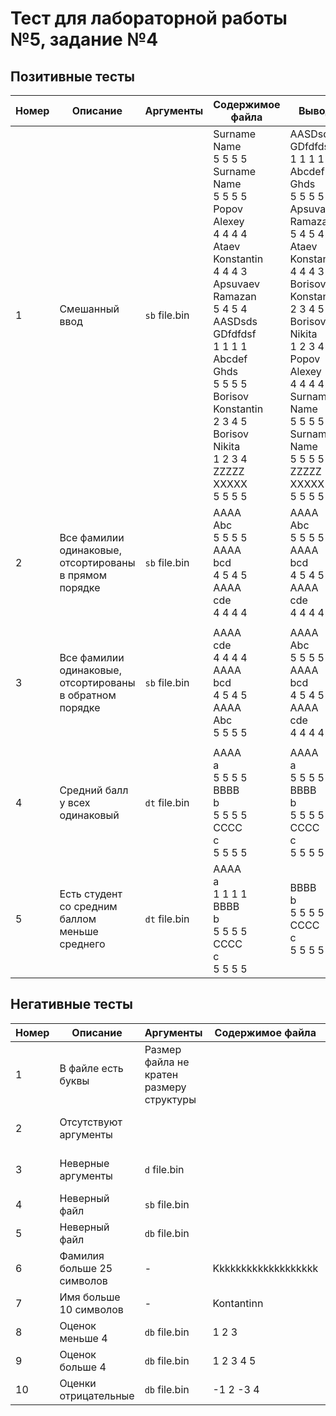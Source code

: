 #  Тест для лабораторной работы №5, задание №4

## Позитивные тесты
| Номер | Описание                                                 | Аргументы     | Содержимое файла                                                                                                                                                                                                                                                                                                           | Вывод                                                                                                                                                                                                                                                                                                                      |
| ----- | -------------------------------------------------------- | ------------- | -------------------------------------------------------------------------------------------------------------------------------------------------------------------------------------------------------------------------------------------------------------------------------------------------------------------------- | -------------------------------------------------------------------------------------------------------------------------------------------------------------------------------------------------------------------------------------------------------------------------------------------------------------------------- |
| 1     | Смешанный ввод                                           | `sb` file.bin | Surname<br>Name<br>5 5 5 5<br>Surname<br>Name<br>5 5 5 5<br>Popov<br>Alexey<br>4 4 4 4<br>Ataev<br>Konstantin<br>4 4 4 3<br>Apsuvaev<br>Ramazan<br>5 4 5 4<br>AASDsds<br>GDfdfdsf<br>1 1 1 1<br>Abcdef<br>Ghds<br>5 5 5 5<br>Borisov<br>Konstantin<br>2 3 4 5<br>Borisov<br>Nikita<br>1 2 3 4<br>ZZZZZ<br>XXXXX<br>5 5 5 5 | AASDsds<br>GDfdfdsf<br>1 1 1 1<br>Abcdef<br>Ghds<br>5 5 5 5<br>Apsuvaev<br>Ramazan<br>5 4 5 4<br>Ataev<br>Konstantin<br>4 4 4 3<br>Borisov<br>Konstantin<br>2 3 4 5<br>Borisov<br>Nikita<br>1 2 3 4<br>Popov<br>Alexey<br>4 4 4 4<br>Surname<br>Name<br>5 5 5 5<br>Surname<br>Name<br>5 5 5 5<br>ZZZZZ<br>XXXXX<br>5 5 5 5 |
| 2     | Все фамилии одинаковые, отсортированы в прямом порядке   | `sb` file.bin | AAAA<br>Abc<br>5 5 5 5<br>AAAA<br>bcd<br>4 5 4 5<br>AAAA<br>cde<br>4 4 4 4                                                                                                                                                                                                                                                 | AAAA<br>Abc<br>5 5 5 5<br>AAAA<br>bcd<br>4 5 4 5<br>AAAA<br>cde<br>4 4 4 4                                                                                                                                                                                                                                                 |
|       |
| 3     | Все фамилии одинаковые, отсортированы в обратном порядке | `sb` file.bin | AAAA<br>cde<br>4 4 4 4<br>AAAA<br>bcd<br>4 5 4 5<br>AAAA<br>Abc<br>5 5 5 5                                                                                                                                                                                                                                                 | AAAA<br>Abc<br>5 5 5 5<br>AAAA<br>bcd<br>4 5 4 5<br>AAAA<br>cde<br>4 4 4 4                                                                                                                                                                                                                                                 |
|       |
| 4     | Средний балл у всех одинаковый                           | `dt` file.bin | AAAA<br>a<br>5 5 5 5<br>BBBB<br>b<br>5 5 5 5<br>CCCC<br>c<br>5 5 5 5                                                                                                                                                                                                                                                       | AAAA<br>a<br>5 5 5 5<br>BBBB<br>b<br>5 5 5 5<br>CCCC<br>c<br>5 5 5 5                                                                                                                                                                                                                                                       |
| 5     | Есть студент со средним баллом меньше среднего           | `dt` file.bin | AAAA<br>a<br>1 1 1 1<br>BBBB<br>b<br>5 5 5 5<br>CCCC<br>c<br>5 5 5 5                                                                                                                                                                                                                                                       | BBBB<br>b<br>5 5 5 5<br>CCCC<br>c<br>5 5 5 5                                                                                                                                                                                                                                                       |

## Негативные тесты
| Номер | Описание                   | Аргументы                                | Содержимое файла    | Вывод                                                |
| ----- | -------------------------- | ---------------------------------------- | ------------------- | ---------------------------------------------------- |
| 1     | В файле есть буквы         | Размер файла не кратен размеру структуры |                     | Error with file                                      |
| 2     | Отсутствуют аргументы      |                                          |                     | Error, run program: example.exe <flag> <source file> |  |
| 3     | Неверные аргументы         | `d` file.bin                             |                     | Error, run program: example.exe <flag> <source file> |
| 4     | Неверный файл              | `sb` file.bin                            |                     | Error, file not exist                                |
| 5     | Неверный файл              | `db` file.bin                            |                     | Error, file not exist                                |
| 6     | Фамилия больше 25 символов | -                                        | Kkkkkkkkkkkkkkkkkkk | Error, string overflow                               |
| 7     | Имя больше 10 символов     | -                                        | Kontantinn          | Error, string overflow                               |
| 8     | Оценок меньше 4            | `db` file.bin                            | 1 2 3               | Error, Marks                                         |
| 9    | Оценок больше 4            | `db` file.bin                            | 1 2 3 4 5           | Error, Marks                                         |
| 10    | Оценки отрицательные       | `db` file.bin                            | -1 2 -3 4           | Error, Marks                                         |


